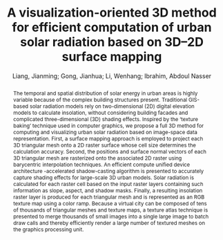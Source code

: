 ---
layout: technique
title: "A visualization-oriented 3D method for efficient computation of urban solar radiation based on 3D–2D surface mapping"
classifications:
    system_type: "False"
    technique: "False"
    design_study: "False"
    evaluation: "False"
    data: "True"
    analysis: "False"
    generation: "False"
    curation_and_transformation: "False"
    management: "False"
    modeling: "True"
    urban_analysis: "True"
    visualization: "True"
    sunlight_access: "True"
    wind_ventilation: "False"
    view_impact: "False"
    energy: "False"
    damage_and_disaster_management: "False"
    climate: "False"
    sound: "False"
    property_cadastre: "False"
    others: "False"
    lookup: "False"
    browse: "False"
    locate: "False"
    explore: "True"
    identify: "True"
    compare: "True"
    summarize: "False"
    distribution: "True"
    trends: "False"
    outliers: "True"
    extremes: "True"
    features: "True"
    target_discovery: "True"
    target_access: "True"
    spatial_relation: "True"
    buildings: "True"
    streets: "False"
    nature: "False"
    uniform_discretization: "True"
    structural_subdivision: "False"
    univariate: "True"
    multivariate: "False"
    volumetric: "False"
    temporal: "False"
    sensing: "False"
    statistical: "False"
    simulation_based: "True"
    learning_based: "False"
    surveyed: "False"
    site: "True"
    block: "True"
    multi_block: "True"
    city: "True"
    va_wo_model: "False"
    post_model: "True"
    model_integrated: "False"
    assisted_models: "False"
    overlay: "True"
    embedded: "False"
    linked: "False"
    temporal_jx: "False"
    spatial_jx: "False"
    filter: "False"
    aggregate: "False"
    embed: "False"
    glyphs: "False"
    bar_charts: "False"
    scatterplots: "False"
    matrix: "False"
    parallel_coordinates: "False"
    map_2d: "True"
    map_3d: "True"
    walking: "False"
    steering: "False"
    selection_based: "False"
    manipulation_based: "True"
    distortion: "False"
    ghosting: "False"
    culling: "False"
    birds_view: "False"
    multi_view: "False"
    assisted_steering: "False"
    other: "False"
    vr_cave: "False"
    ar: "False"
    desktop: "True"
    mobile: "False"
    case_study: "False"
    user_study: "False"
    statistical_evaluation: "True"
    expert_interviews: "False"
key: "UENMAA8R"
item_type: "journalArticle"
publication_year: "2014"
author: "Liang, Jianming; Gong, Jianhua; Li, Wenhang; Ibrahim, Abdoul Nasser"
publication_title: "International Journal of Geographical Information Science"
isbn: "nan"
issn: "1365-8816, 1362-3087"
doi: "10.1080/13658816.2014.880168"
url_paper: "http://www.tandfonline.com/doi/abs/10.1080/13658816.2014.880168"
abstract_note: "nan"
date_added: "2023-01-29 23:58:30"
date_modified: "2023-01-29 23:58:30"
access_date: "2023-01-29 23:58:30"
pages: "780-798"
num_pages: "nan"
issue: "4"
volume: "28.0"
number_of_volumes: "nan"
journal_abbreviation: "International Journal of Geographical Information Science"
short_title: "nan"
series: "nan"
series_number: "nan"
series_text: "nan"
series_title: "nan"
publisher: "nan"
place: "nan"
language: "en"
rights: "nan"
type: "nan"
archive: "nan"
archive_location: "nan"
library_catalog: "DOI.org (Crossref)"
call_number: "nan"
extra: "nan"
notes: "nan"
link_attachments: "nan"
manual_tags: "nan"
automatic_tags: "nan"
editor: "nan"
series_editor: "nan"
translator: "nan"
contributor: "nan"
attorney_agent: "nan"
book_author: "nan"
cast_member: "nan"
commenter: "nan"
composer: "nan"
cosponsor: "nan"
counsel: "nan"
interviewer: "nan"
producer: "nan"
recipient: "nan"
reviewed_author: "nan"
scriptwriter: "nan"
words_by: "nan"
guest: "nan"
number: "nan"
edition: "nan"
running_time: "nan"
scale: "nan"
medium: "nan"
artwork_size: "nan"
filing_date: "nan"
application_number: "nan"
assignee: "nan"
issuing_authority: "nan"
country: "nan"
meeting_name: "nan"
conference_name: "nan"
court: "nan"
references: "nan"
reporter: "nan"
legal_status: "nan"
priority_numbers: "nan"
programming_language: "nan"
version: "nan"
system: "nan"
code: "nan"
code_number: "nan"
section: "nan"
session: "nan"
committee: "nan"
history: "nan"
legislative_body: "nan"
abstract: "The temporal and spatial distribution of solar energy in urban areas is highly variable because of the complex building structures present. Traditional GIS-based solar radiation models rely on two-dimensional (2D) digital elevation models to calculate insolation, without considering building facades and complicated three-dimensional (3D) shading effects. Inspired by the ‘texture baking’ technique used in computer graphics, we propose a full 3D method for computing and visualizing urban solar radiation based on image-space data representation. First, a surface mapping approach is employed to project each 3D triangular mesh onto a 2D raster surface whose cell size determines the calculation accuracy. Second, the positions and surface normal vectors of each 3D triangular mesh are rasterized onto the associated 2D raster using barycentric interpolation techniques. An efficient compute unified device architecture -accelerated shadow-casting algorithm is presented to accurately capture shading effects for large-scale 3D urban models. Solar radiation is calculated for each raster cell based on the input raster layers containing such information as slope, aspect, and shadow masks. Finally, a resulting insolation raster layer is produced for each triangular mesh and is represented as an RGB texture map using a color ramp. Because a virtual city can be composed of tens of thousands of triangular meshes and texture maps, a texture atlas technique is presented to merge thousands of small images into a single large image to batch draw calls and thereby efficiently render a large number of textured meshes on the graphics processing unit."
---